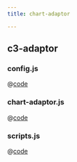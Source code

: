```yaml
---
title: chart-adaptor

---
```


## c3-adaptor

### config.js
@[code](@/docs/fe-dev/code-snippets/OpenSources/chart-adaptor/c3-adaptor/config.js)

### chart-adaptor.js
@[code](@/docs/fe-dev/code-snippets/OpenSources/chart-adaptor/c3-adaptor/chart-adaptor.js)

### scripts.js
@[code](@/docs/fe-dev/code-snippets/OpenSources/chart-adaptor/c3-adaptor/scripts.js)
